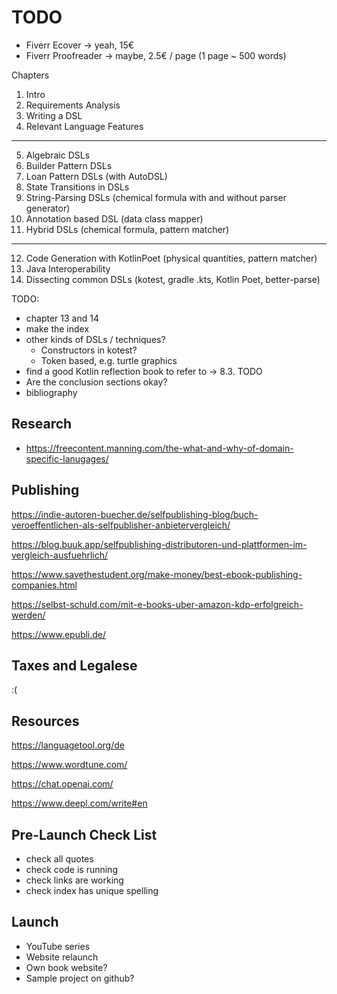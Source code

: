 # TODO

* Fiverr Ecover -> yeah, 15€
* Fiverr Proofreader -> maybe, 2.5€ / page (1 page ~ 500 words)

Chapters

1. Intro
2. Requirements Analysis
3. Writing a DSL
4. Relevant Language Features
---
5. Algebraic DSLs
6. Builder Pattern DSLs 
7. Loan Pattern DSLs (with AutoDSL)
8. State Transitions in DSLs
9. String-Parsing DSLs (chemical formula with and without parser generator)
10. Annotation based DSL (data class mapper)
11. Hybrid DSLs (chemical formula, pattern matcher)
---
12. Code Generation with KotlinPoet (physical quantities, pattern matcher)
13. Java Interoperability
14. Dissecting common DSLs (kotest, gradle .kts, Kotlin Poet, better-parse)

TODO:
- chapter 13 and 14
- make the index
- other kinds of DSLs / techniques? 
  - Constructors in kotest?
  - Token based, e.g. turtle graphics
- find a good Kotlin reflection book to refer to -> 8.3. TODO
- Are the conclusion sections okay?
- bibliography

## Research

- https://freecontent.manning.com/the-what-and-why-of-domain-specific-lanugages/

## Publishing

https://indie-autoren-buecher.de/selfpublishing-blog/buch-veroeffentlichen-als-selfpublisher-anbietervergleich/

https://blog.buuk.app/selfpublishing-distributoren-und-plattformen-im-vergleich-ausfuehrlich/

https://www.savethestudent.org/make-money/best-ebook-publishing-companies.html

https://selbst-schuld.com/mit-e-books-uber-amazon-kdp-erfolgreich-werden/

https://www.epubli.de/

## Taxes and Legalese

:(

## Resources

https://languagetool.org/de

https://www.wordtune.com/

https://chat.openai.com/

https://www.deepl.com/write#en

## Pre-Launch Check List

- check all quotes
- check code is running
- check links are working
- check index has unique spelling

## Launch
- YouTube series
- Website relaunch
- Own book website?
- Sample project on github?